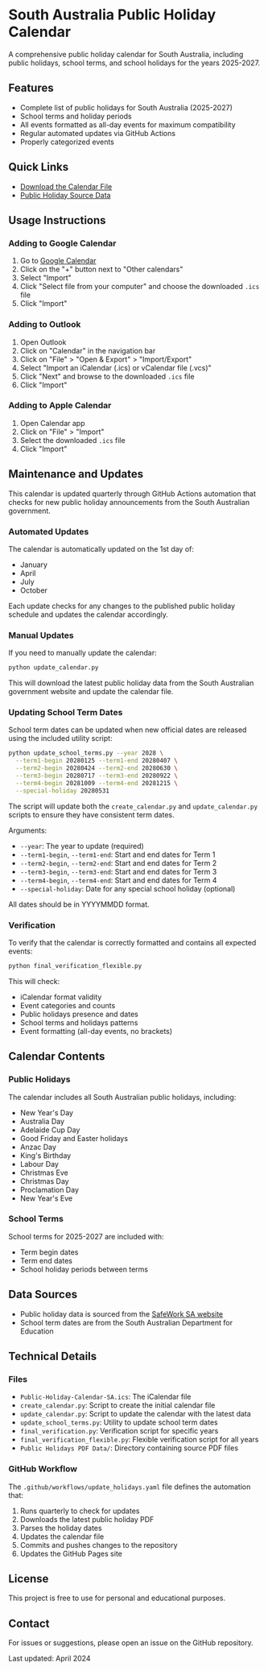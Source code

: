 # South Australia Public Holiday Calendar

A comprehensive public holiday calendar for South Australia, including public holidays, school terms, and school holidays for the years 2025-2027.

## Features

- Complete list of public holidays for South Australia (2025-2027)
- School terms and holiday periods
- All events formatted as all-day events for maximum compatibility
- Regular automated updates via GitHub Actions
- Properly categorized events

## Quick Links

- [Download the Calendar File](Public-Holiday-Calendar-SA.ics)
- [Public Holiday Source Data](Public%20Holidays%20PDF%20Data/)

## Usage Instructions

### Adding to Google Calendar

1. Go to [Google Calendar](https://calendar.google.com/)
2. Click on the "+" button next to "Other calendars"
3. Select "Import"
4. Click "Select file from your computer" and choose the downloaded `.ics` file
5. Click "Import"

### Adding to Outlook

1. Open Outlook
2. Click on "Calendar" in the navigation bar
3. Click on "File" > "Open & Export" > "Import/Export"
4. Select "Import an iCalendar (.ics) or vCalendar file (.vcs)"
5. Click "Next" and browse to the downloaded `.ics` file
6. Click "Import"

### Adding to Apple Calendar

1. Open Calendar app
2. Click on "File" > "Import"
3. Select the downloaded `.ics` file
4. Click "Import"

## Maintenance and Updates

This calendar is updated quarterly through GitHub Actions automation that checks for new public holiday announcements from the South Australian government.

### Automated Updates

The calendar is automatically updated on the 1st day of:
- January
- April
- July
- October

Each update checks for any changes to the published public holiday schedule and updates the calendar accordingly.

### Manual Updates

If you need to manually update the calendar:

```bash
python update_calendar.py
```

This will download the latest public holiday data from the South Australian government website and update the calendar file.

### Updating School Term Dates

School term dates can be updated when new official dates are released using the included utility script:

```bash
python update_school_terms.py --year 2028 \
  --term1-begin 20280125 --term1-end 20280407 \
  --term2-begin 20280424 --term2-end 20280630 \
  --term3-begin 20280717 --term3-end 20280922 \
  --term4-begin 20281009 --term4-end 20281215 \
  --special-holiday 20280531
```

The script will update both the `create_calendar.py` and `update_calendar.py` scripts to ensure they have consistent term dates.

Arguments:
- `--year`: The year to update (required)
- `--term1-begin`, `--term1-end`: Start and end dates for Term 1
- `--term2-begin`, `--term2-end`: Start and end dates for Term 2
- `--term3-begin`, `--term3-end`: Start and end dates for Term 3
- `--term4-begin`, `--term4-end`: Start and end dates for Term 4
- `--special-holiday`: Date for any special school holiday (optional)

All dates should be in YYYYMMDD format.

### Verification

To verify that the calendar is correctly formatted and contains all expected events:

```bash
python final_verification_flexible.py
```

This will check:
- iCalendar format validity
- Event categories and counts
- Public holidays presence and dates
- School terms and holidays patterns
- Event formatting (all-day events, no brackets)

## Calendar Contents

### Public Holidays

The calendar includes all South Australian public holidays, including:
- New Year's Day
- Australia Day
- Adelaide Cup Day
- Good Friday and Easter holidays
- Anzac Day
- King's Birthday
- Labour Day
- Christmas Eve
- Christmas Day
- Proclamation Day
- New Year's Eve

### School Terms

School terms for 2025-2027 are included with:
- Term begin dates
- Term end dates
- School holiday periods between terms

## Data Sources

- Public holiday data is sourced from the [SafeWork SA website](https://www.safework.sa.gov.au/resources/public-holidays)
- School term dates are from the South Australian Department for Education

## Technical Details

### Files

- `Public-Holiday-Calendar-SA.ics`: The iCalendar file
- `create_calendar.py`: Script to create the initial calendar file
- `update_calendar.py`: Script to update the calendar with the latest data
- `update_school_terms.py`: Utility to update school term dates
- `final_verification.py`: Verification script for specific years
- `final_verification_flexible.py`: Flexible verification script for all years
- `Public Holidays PDF Data/`: Directory containing source PDF files

### GitHub Workflow

The `.github/workflows/update_holidays.yaml` file defines the automation that:

1. Runs quarterly to check for updates
2. Downloads the latest public holiday PDF
3. Parses the holiday dates
4. Updates the calendar file
5. Commits and pushes changes to the repository
6. Updates the GitHub Pages site

## License

This project is free to use for personal and educational purposes.

## Contact

For issues or suggestions, please open an issue on the GitHub repository.

Last updated: April 2024
